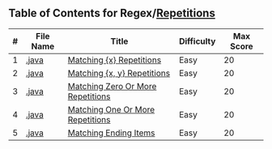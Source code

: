 ## Table of Contents for Regex/[Repetitions](https://www.hackerrank.com/domains/regex?filters%5Bsubdomains%5D%5B%5D=re-repetitions)

| #  | File Name                                            | Title                               | Difficulty | Max Score |
| -- | ---------------------------------------------------- | ----------------------------------- | ---------- | --------- |
| 1  | [.java](.java)                                       | [Matching {x} Repetitions]          | Easy       | 20        |
| 2  | [.java](.java)                                       | [Matching {x, y} Repetitions]       | Easy       | 20        |
| 3  | [.java](.java)                                       | [Matching Zero Or More Repetitions] | Easy       | 20        |
| 4  | [.java](.java)                                       | [Matching One Or More Repetitions]  | Easy       | 20        |
| 5  | [.java](.java)                                       | [Matching Ending Items]             | Easy       | 20        |

[Matching {x} Repetitions]: https://www.hackerrank.com/challenges/matching-x-repetitions/problem
[Matching {x, y} Repetitions]: https://www.hackerrank.com/challenges/matching-x-y-repetitions/problem
[Matching Zero Or More Repetitions]: https://www.hackerrank.com/challenges/matching-zero-or-more-repetitions/problem
[Matching One Or More Repetitions]: https://www.hackerrank.com/challenges/matching-one-or-more-repititions/problem
[Matching Ending Items]: https://www.hackerrank.com/challenges/matching-ending-items/problem
